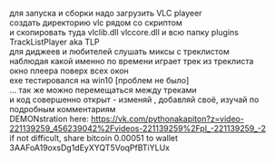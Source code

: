 для запуска и сборки надо загрузить VLC playeer <br>
создать директорию vlc рядом со скриптом <br>
и скопировать туда vlclib.dll vlccore.dll и всю папку plugins <br>
TrackListPlayer aka TLP <br>
для диджеев и любителей слушать миксы с треклистом <br> наблюдая какой именно по времени играет трек из треклиста <br>
окно плеера поверх всех окон<br>
exe тестировался на win10 [проблем не было] <br>
... так же можно перемещаться между треками <br>
и код совершенно открыт - изменяй , добавляй своё, изучай по подробным комментариям <br>
DEMONstration here: https://vk.com/pythonakapiton?z=video-221139259_456239042%2Fvideos-221139259%2Fpl_-221139259_-2 <br>
if not difficult, share bitcoin 0.00051 to wallet 3AAFoA19oxsDg1dEyXYQT5VoqPfBTiYLUx
